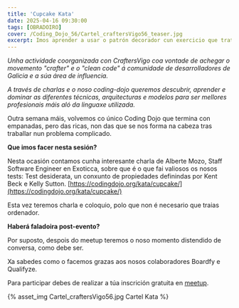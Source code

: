 ```yaml
---
title: 'Cupcake Kata'
date: 2025-04-16 09:30:00
tags: [OBRADOIRO]
cover: /Coding_Dojo_56/Cartel_craftersVigo56_teaser.jpg
excerpt: Imos aprender a usar o patrón decorador cun exercicio que trata sobre madalenas ou cupcake.
---
```


<em>Unha actividade coorganizada con CraftersVigo coa vontade de achegar o movemento "crafter" e o "clean code" á comunidade de desarrolladores de Galicia e a súa área de influencia.

A través de charlas e o noso coding-dojo queremos descubrir, aprender e dominar as diferentes técnicas, arquitecturas e modelos para ser mellores profesionais máis aló da linguaxe utilizada.</em>

Outra semana máis, volvemos co único Coding Dojo que termina con empanadas, pero das ricas, non das que se nos forma na cabeza tras traballar nun problema complicado.

<strong>Que imos facer nesta sesión?</strong>

Nesta ocasión contamos cunha interesante charla de Alberte Mozo, Staff Software Engineer en Exoticca, sobre que é o que fai valiosos os nosos tests: Test desiderata, un conxunto de propiedades definindas por Kent Beck e Kelly Sutton.
[https://codingdojo.org/kata/cupcake/](https://codingdojo.org/kata/cupcake/)

Esta vez teremos charla e coloquio, polo que non é necesario que traias ordenador.

<strong>Haberá faladoira post-evento?</strong>

Por suposto, despois do meetup teremos o noso momento distendido de conversa, como debe ser.

Xa sabedes como o facemos grazas aos nosos colaboradores Boardfy e Qualifyze.

Para participar debes de realizar a túa inscrición gratuita en [meetup](https://www.meetup.com/craftersvigo/events/307265693).




{% asset_img Cartel_craftersVigo56.jpg Cartel Kata %}
